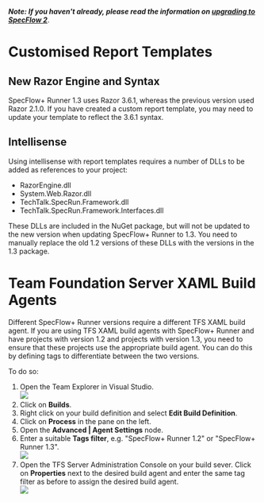 <p><b><i>Note: If you haven't already, please read the information on <a href="http://www.specflow.org/updating-to-specflow-2/">upgrading to SpecFlow 2</a></i></b>.</p>

<h1>Customised Report Templates</h1>

<h2>New Razor Engine and Syntax</h2>
<p>SpecFlow+ Runner 1.3 uses Razor 3.6.1, whereas the previous version used Razor 2.1.0. If you have created a custom report template, you may need to update your template to reflect the 3.6.1 syntax.</p>

<h2>Intellisense</h2>
Using intellisense with report templates requires a number of DLLs to be added as references to your project:
<ul>
<li>RazorEngine.dll</li>
<li>System.Web.Razor.dll</li>
<li>TechTalk.SpecRun.Framework.dll</li>
<li>TechTalk.SpecRun.Framework.Interfaces.dll</li>
</ul>

These DLLs are included in the NuGet package, but will not be updated to the new version when updating SpecFlow+ Runner to 1.3. You need to manually replace the old 1.2 versions of these DLLs with the versions in the 1.3 package.

<h1>Team Foundation Server XAML Build Agents</h1>
Different SpecFlow+ Runner versions require a different TFS XAML build agent. If you are using TFS XAML build agents with SpecFlow+ Runner and have projects with version 1.2 and projects with version 1.3, you need to ensure that these projects use the appropriate build agent. You can do this by defining tags to differentiate between the two versions.

To do so:
<ol>
<li>Open the Team Explorer in Visual Studio.<br><img src="http://www.specflow.org/media/Team-Explorer.png"></li>
<li>Click on <b>Builds</b>.</li>
<li>Right click on your build definition and select <b>Edit Build Definition</b>.</li>
<li>Click on <b>Process</b> in the pane on the left.</li>
<li>Open the <b>Advanced | Agent Settings</b> node.</li>
<li>Enter a suitable <b>Tags filter</b>, e.g. "SpecFlow+ Runner 1.2" or "SpecFlow+ Runner 1.3".<br><img src="http://www.specflow.org/media/Tag-Filter.png"></li>
<li>Open the TFS Server Administration Console on your build sever. Click on <b>Properties</b> next to the desired build agent and enter the same tag filter as before to assign the desired build agent.<br><img src="http://www.specflow.org/media/TFS-XAML-build.png"></li>
</ol>